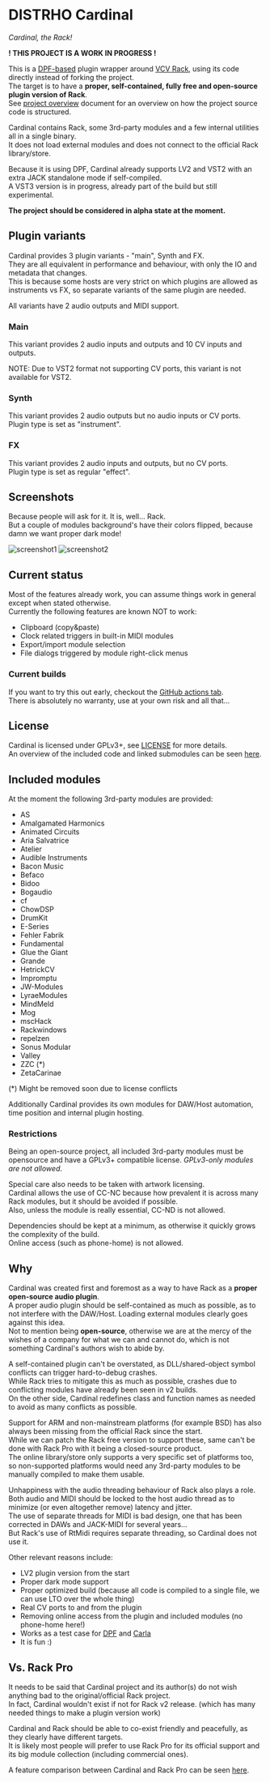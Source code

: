 # DISTRHO Cardinal

*Cardinal, the Rack!*

**! THIS PROJECT IS A WORK IN PROGRESS !**

This is a [DPF-based](https://github.com/DISTRHO/DPF/) plugin wrapper around [VCV Rack](https://github.com/VCVRack/Rack/),
using its code directly instead of forking the project.  
The target is to have a **proper, self-contained, fully free and open-source plugin version of Rack**.  
See [project overview](doc/OVERVIEW.md) document for an overview on how the project source code is structured.

Cardinal contains Rack, some 3rd-party modules and a few internal utilities all in a single binary.  
It does not load external modules and does not connect to the official Rack library/store.

Because it is using DPF, Cardinal already supports LV2 and VST2 with an extra JACK standalone mode if self-compiled.  
A VST3 version is in progress, already part of the build but still experimental.

**The project should be considered in alpha state at the moment.**

## Plugin variants

Cardinal provides 3 plugin variants - "main", Synth and FX.  
They are all equivalent in performance and behaviour, with only the IO and metadata that changes.  
This is because some hosts are very strict on which plugins are allowed as instruments vs FX, so separate variants of the same plugin are needed.

All variants have 2 audio outputs and MIDI support.

### Main

This variant provides 2 audio inputs and outputs and 10 CV inputs and outputs.  

NOTE: Due to VST2 format not supporting CV ports, this variant is not available for VST2.

### Synth

This variant provides 2 audio outputs but no audio inputs or CV ports.  
Plugin type is set as "instrument".

### FX

This variant provides 2 audio inputs and outputs, but no CV ports.  
Plugin type is set as regular "effect".

## Screenshots

Because people will ask for it. It is, well... Rack.  
But a couple of modules background's have their colors flipped, because damn we want proper dark mode!

![screenshot1](doc/Screenshot1.png "Screenshot1")
![screenshot2](doc/Screenshot2.png "Screenshot2")

## Current status

Most of the features already work, you can assume things work in general except when stated otherwise.  
Currently the following features are known NOT to work:

- Clipboard (copy&paste)
- Clock related triggers in built-in MIDI modules
- Export/import module selection
- File dialogs triggered by module right-click menus

### Current builds

If you want to try this out early, checkout the [GitHub actions tab](https://github.com/DISTRHO/Cardinal/actions/workflows/build.yml).  
There is absolutely no warranty, use at your own risk and all that...

## License

Cardinal is licensed under GPLv3+, see [LICENSE](LICENSE) for more details.  
An overview of the included code and linked submodules can be seen [here](doc/LICENSES.md).

## Included modules

At the moment the following 3rd-party modules are provided:

- AS
- Amalgamated Harmonics
- Animated Circuits
- Aria Salvatrice
- Atelier
- Audible Instruments
- Bacon Music
- Befaco
- Bidoo
- Bogaudio
- cf
- ChowDSP
- DrumKit
- E-Series
- Fehler Fabrik
- Fundamental
- Glue the Giant
- Grande
- HetrickCV
- Impromptu
- JW-Modules
- LyraeModules
- MindMeld
- Mog
- mscHack
- Rackwindows
- repelzen
- Sonus Modular
- Valley
- ZZC (*)
- ZetaCarinae

(*) Might be removed soon due to license conflicts

Additionally Cardinal provides its own modules for DAW/Host automation, time position and internal plugin hosting.

### Restrictions

Being an open-source project, all included 3rd-party modules must be opensource and have a GPLv3+ compatible license.
*GPLv3-only modules are not allowed*.

Special care also needs to be taken with artwork licensing.  
Cardinal allows the use of CC-NC because how prevalent it is across many Rack modules, but it should be avoided if possible.  
Also, unless the module is really essential, CC-ND is not allowed.

Dependencies should be kept at a minimum, as otherwise it quickly grows the complexity of the build.  
Online access (such as phone-home) is not allowed.

## Why

Cardinal was created first and foremost as a way to have Rack as a **proper open-source audio plugin**.  
A proper audio plugin should be self-contained as much as possible, as to not interfere with the DAW/Host.
Loading external modules clearly goes against this idea.  
Not to mention being **open-source**, otherwise we are at the mercy of the wishes of a company for what we can and cannot do,
which is not something Cardinal's authors wish to abide by.

A self-contained plugin can't be overstated, as DLL/shared-object symbol conflicts can trigger hard-to-debug crashes.  
While Rack tries to mitigate this as much as possible, crashes due to conflicting modules have already been seen in v2 builds.  
On the other side, Cardinal redefines class and function names as needed to avoid as many conflicts as possible.

Support for ARM and non-mainstream platforms (for example BSD) has also always been missing from the official Rack since the start.  
While we can patch the Rack free version to support these, same can't be done with Rack Pro with it being a closed-source product.  
The online library/store only supports a very specific set of platforms too,
so non-supported platforms would need any 3rd-party modules to be manually compiled to make them usable.

Unhappiness with the audio threading behaviour of Rack also plays a role.  
Both audio and MIDI should be locked to the host audio thread as to minimize (or even altogether remove) latency and jitter.  
The use of separate threads for MIDI is bad design, one that has been corrected in DAWs and JACK-MIDI for several years...  
But Rack's use of RtMidi requires separate threading, so Cardinal does not use it.

Other relevant reasons include:

 - LV2 plugin version from the start
 - Proper dark mode support
 - Proper optimized build (because all code is compiled to a single file, we can use LTO over the whole thing)
 - Real CV ports to and from the plugin
 - Removing online access from the plugin and included modules (no phone-home here!)
 - Works as a test case for [DPF](https://github.com/DISTRHO/DPF/) and [Carla](https://github.com/falkTX/Carla/)
 - It is fun :)

## Vs. Rack Pro

It needs to be said that Cardinal project and its author(s) do not wish anything bad to the original/official Rack project.  
In fact, Cardinal wouldn't exist if not for Rack v2 release. (which has many needed things to make a plugin version work)

Cardinal and Rack should be able to co-exist friendly and peacefully, as they clearly have different targets.  
It is likely most people will prefer to use Rack Pro for its official support and its big module collection (including commercial ones).

A feature comparison between Cardinal and Rack Pro can be seen [here](doc/DIFFERENCES.md).
